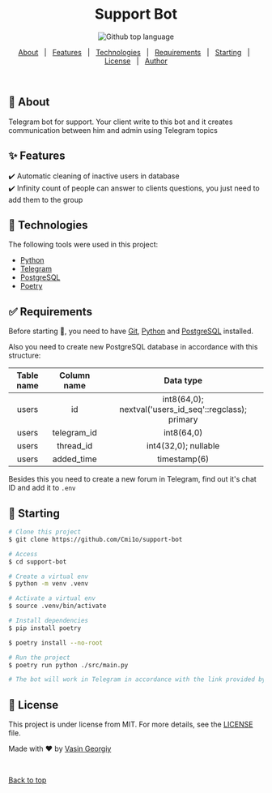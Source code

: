 <div id="top"</div>

<h1 align="center">Support Bot</h1>

<p align="center">
  <img alt="Github top language" src="https://img.shields.io/github/languages/top/Cmi1o/support-bot?color=56BEB8">
</p>


<p align="center">
  <a href="#dart-about">About</a> &#xa0; | &#xa0; 
  <a href="#sparkles-features">Features</a> &#xa0; | &#xa0;
  <a href="#rocket-technologies">Technologies</a> &#xa0; | &#xa0;
  <a href="#white_check_mark-requirements">Requirements</a> &#xa0; | &#xa0;
  <a href="#checkered_flag-starting">Starting</a> &#xa0; | &#xa0;
  <a href="#memo-license">License</a> &#xa0; | &#xa0;
  <a href="https://github.com/Cmi1o" target="_blank">Author</a>
</p>

<br>

## :dart: About ##

Telegram bot for support. Your client write to this bot and it creates communication between him and admin using Telegram topics

## :sparkles: Features ##

:heavy_check_mark: Automatic cleaning of inactive users in database\
:heavy_check_mark: Infinity count of people can answer to clients questions, you just need to add them to the group

## :rocket: Technologies ##

The following tools were used in this project:

- [Python](https://www.python.org/)
- [Telegram](https://telegram.org/)
- [PostgreSQL](https://www.postgresql.org/)
- [Poetry](https://python-poetry.org/)

## :white_check_mark: Requirements ##

Before starting :checkered_flag:, you need to have [Git](https://git-scm.com), [Python](https://www.python.org/downloads/release/python-3115/) and [PostgreSQL](https://www.postgresql.org/) installed. 

Also you need to create new PostgreSQL database in accordance with this structure:

|Table name    | Column name  | Data type                                              |
| :----------: | :----------: | :----------------------------------------------------: |
|users         | id           | int8(64,0); nextval('users_id_seq'::regclass); primary |
|users         | telegram_id  | int8(64,0)                                             |
|users         | thread_id    | int4(32,0); nullable                                   |
|users         | added_time   | timestamp(6)                                           |

Besides this you need to create a new forum in Telegram, find out it's chat ID and add it to `.env`

## :checkered_flag: Starting ##

```bash
# Clone this project
$ git clone https://github.com/Cmi1o/support-bot

# Access
$ cd support-bot

# Create a virtual env
$ python -m venv .venv

# Activate a virtual env
$ source .venv/bin/activate

# Install dependencies
$ pip install poetry

$ poetry install --no-root

# Run the project
$ poetry run python ./src/main.py

# The bot will work in Telegram in accordance with the link provided by @BotFather
```

## :memo: License ##

This project is under license from MIT. For more details, see the [LICENSE](LICENSE.md) file.


Made with :heart: by <a href="https://github.com/Cmi1o" target="_blank">Vasin Georgiy</a>

&#xa0;

<a href="#top">Back to top</a>
